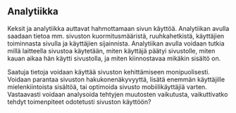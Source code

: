 ## Analytiikka

Keksit ja analytiikka auttavat hahmottamaan sivun käyttöä. Analytiikan avulla saadaan tietoa mm. sivuston kuormitusmääristä, ruuhkahetkistä, käyttäjien toiminnasta sivulla ja käyttäjien sijainnista.
Analytiikan avulla voidaan tutkia millä laitteella sivustoa käytetään, miten käyttäjä päätyi sivustolle, miten kauan aikaa hän käytti sivustolla, ja miten kiinnostavaa mikäkin sisältö on. 

Saatuja tietoja voidaan käyttää sivuston kehittämiseen monipuolisesti. Voidaan parantaa sivuston hakukonenäkyvyyttä, lisätä enemmän käyttäjille mielenkiintoista sisältöä, tai optimoida sivusto mobiilikäyttäjiä varten.
Vastaavasti voidaan analysoida tehtyjen muutosten vaikutusta, vaikuttivatko tehdyt toimenpiteet odotetusti sivuston käyttöön?
